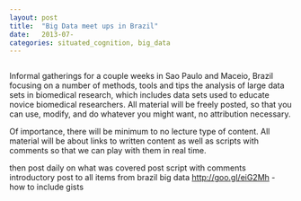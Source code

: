 ```yaml
---
layout: post
title:  "Big Data meet ups in Brazil"
date:   2013-07-
categories: situated_cognition, big_data
---
```


![]()

Informal gatherings for a couple weeks in Sao Paulo and Maceio, Brazil focusing on a number of methods, tools and tips the analysis of large data sets in biomedical research, which includes data sets used to educate novice biomedical researchers. All material will be freely posted, so that you can use, modify, and do whatever you might want, no attribution necessary.

Of importance, there will be minimum to no lecture type of content. All material will be about links to written content as well as scripts with comments so that we can play with them in real time. 

then post daily on what was covered
post script with comments
introductory post to all items from brazil big data
http://goo.gl/eiG2Mh - how to include gists
